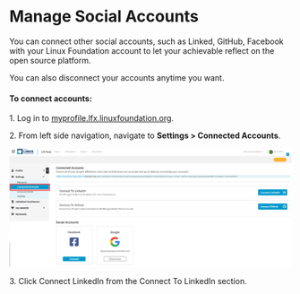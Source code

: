 # Manage Social Accounts

You can connect other social accounts, such as Linked, GitHub, Facebook with your Linux Foundation account to let your achievable reflect on the open source platform.

You can also disconnect your accounts anytime you want.

#### To connect accounts:

1\. Log in to [myprofile.lfx.linuxfoundation.org](https://myprofile.lfx.linuxfoundation.org).

2\. From left side navigation, navigate to **Settings > Connected Accounts**.

![](<../.gitbook/assets/connected accounts.png>)

3\. Click Connect LinkedIn from the Connect To LinkedIn section.
